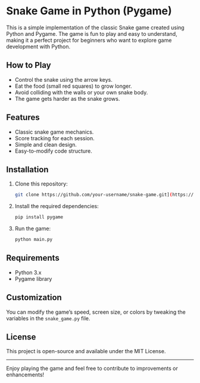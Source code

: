 # Snake Game in Python (Pygame)

This is a simple implementation of the classic Snake game created using Python and Pygame. The game is fun to play and easy to understand, making it a perfect project for beginners who want to explore game development with Python.

## How to Play
- Control the snake using the arrow keys.
- Eat the food (small red squares) to grow longer.
- Avoid colliding with the walls or your own snake body.
- The game gets harder as the snake grows.

## Features
- Classic snake game mechanics.
- Score tracking for each session.
- Simple and clean design.
- Easy-to-modify code structure.

## Installation

1. Clone this repository:
   ```bash
   git clone https://github.com/your-username/snake-game.git](https://github.com/AliHamza-lab/SNAKKE_GAME.git
   ```
2. Install the required dependencies:
   ```bash
   pip install pygame
   ```
3. Run the game:
   ```bash
   python main.py
   ```

## Requirements
- Python 3.x
- Pygame library

## Customization
You can modify the game’s speed, screen size, or colors by tweaking the variables in the `snake_game.py` file.

## License
This project is open-source and available under the MIT License.

---

Enjoy playing the game and feel free to contribute to improvements or enhancements!

